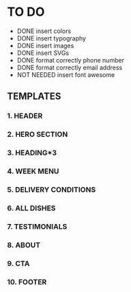 # TO DO

- DONE insert colors
- DONE insert typography
- DONE insert images
- DONE insert SVGs
- DONE format correctly phone number
- DONE format correctly email address
- NOT NEEDED insert font awesome

## TEMPLATES

### 1. HEADER

### 2. HERO SECTION

### 3. HEADING\*3

### 4. WEEK MENU

### 5. DELIVERY CONDITIONS

### 6. ALL DISHES

### 7. TESTIMONIALS

### 8. ABOUT

### 9. CTA

### 10. FOOTER
